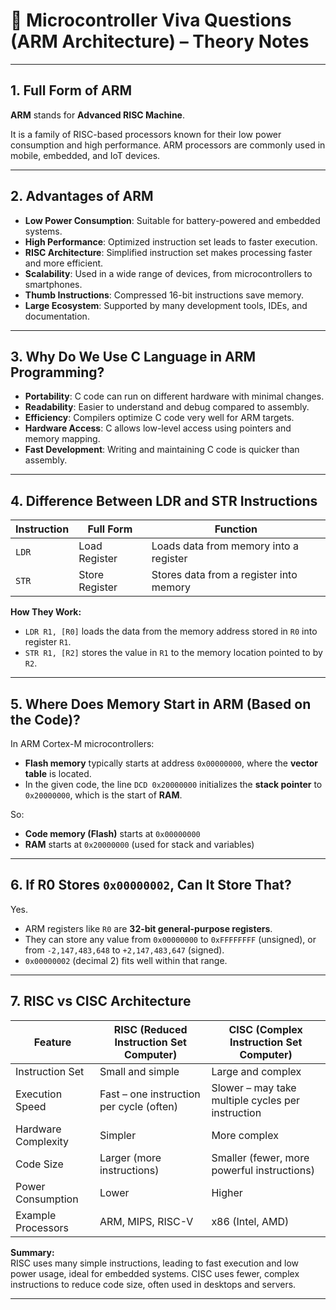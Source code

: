 # 🧠 Microcontroller Viva Questions (ARM Architecture) – Theory Notes

---

## 1. Full Form of ARM

**ARM** stands for **Advanced RISC Machine**.

It is a family of RISC-based processors known for their low power consumption and high performance. ARM processors are commonly used in mobile, embedded, and IoT devices.

---

## 2. Advantages of ARM

- **Low Power Consumption**: Suitable for battery-powered and embedded systems.
- **High Performance**: Optimized instruction set leads to faster execution.
- **RISC Architecture**: Simplified instruction set makes processing faster and more efficient.
- **Scalability**: Used in a wide range of devices, from microcontrollers to smartphones.
- **Thumb Instructions**: Compressed 16-bit instructions save memory.
- **Large Ecosystem**: Supported by many development tools, IDEs, and documentation.

---

## 3. Why Do We Use C Language in ARM Programming?

- **Portability**: C code can run on different hardware with minimal changes.
- **Readability**: Easier to understand and debug compared to assembly.
- **Efficiency**: Compilers optimize C code very well for ARM targets.
- **Hardware Access**: C allows low-level access using pointers and memory mapping.
- **Fast Development**: Writing and maintaining C code is quicker than assembly.

---

## 4. Difference Between LDR and STR Instructions

| Instruction | Full Form       | Function                                      |
|-------------|------------------|-----------------------------------------------|
| `LDR`       | Load Register    | Loads data from memory into a register        |
| `STR`       | Store Register   | Stores data from a register into memory       |

**How They Work:**

- `LDR R1, [R0]` loads the data from the memory address stored in `R0` into register `R1`.
- `STR R1, [R2]` stores the value in `R1` to the memory location pointed to by `R2`.

---

## 5. Where Does Memory Start in ARM (Based on the Code)?

In ARM Cortex-M microcontrollers:

- **Flash memory** typically starts at address `0x00000000`, where the **vector table** is located.
- In the given code, the line `DCD 0x20000000` initializes the **stack pointer** to `0x20000000`, which is the start of **RAM**.

So:
- **Code memory (Flash)** starts at `0x00000000`
- **RAM** starts at `0x20000000` (used for stack and variables)

---

## 6. If R0 Stores `0x00000002`, Can It Store That?

Yes.

- ARM registers like `R0` are **32-bit general-purpose registers**.
- They can store any value from `0x00000000` to `0xFFFFFFFF` (unsigned), or from `-2,147,483,648` to `+2,147,483,647` (signed).
- `0x00000002` (decimal 2) fits well within that range.

---

## 7. RISC vs CISC Architecture

| Feature             | RISC (Reduced Instruction Set Computer)   | CISC (Complex Instruction Set Computer)       |
|---------------------|-------------------------------------------|-----------------------------------------------|
| Instruction Set     | Small and simple                          | Large and complex                             |
| Execution Speed     | Fast – one instruction per cycle (often)  | Slower – may take multiple cycles per instruction |
| Hardware Complexity | Simpler                                   | More complex                                  |
| Code Size           | Larger (more instructions)                | Smaller (fewer, more powerful instructions)   |
| Power Consumption   | Lower                                     | Higher                                        |
| Example Processors  | ARM, MIPS, RISC-V                         | x86 (Intel, AMD)                              |

**Summary:**  
RISC uses many simple instructions, leading to fast execution and low power usage, ideal for embedded systems. CISC uses fewer, complex instructions to reduce code size, often used in desktops and servers.

---

